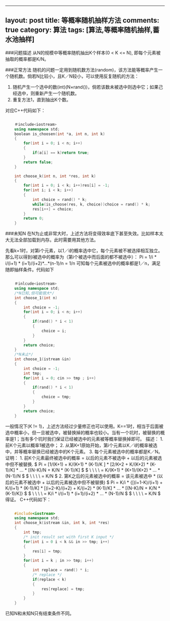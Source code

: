 
---
layout: post
title: 等概率随机抽样方法
comments: true
category: 算法
tags: [算法,等概率随机抽样,蓄水池抽样]
---

###问题描述
从N的规模中等概率随机抽出K个样本(0 < K <= N), 即每个元素被抽取的概率都是K/N。

###正常方法
随机的问题一定用到随机数方法(random)，该方法能等概率产生一个随机数。倘若N比较小，且K／N较小，可以使用反复随机的方法：
1. 随机产生一个选中的数(int)(N×rand())，倘若该数未被选中则选中它；如果己经选中，则重新产生一个随机数。
2. 重复方法1，直到抽出K个数。

对应C++代码如下：

```C++

	＃include<iostream>
	using namespace std;
    boolean is_choosen(int *a, int n, int k)
    {
        for(int i = 0; i < n; i++)
        {
	        if(a[i] == k)return true;
        }
        return false;
    }

	int choose_k(int n, int *res, int k)
	{
	    for(int i = 0; i < k; i++)res[i] = -1;
		for(int i; i < k; i++)
		{
			int choice = rand() * k;
			while(is_choose(res, k, choice))choice = rand() * k;
			res[i++] = choice;
		}
		return 0;
	}

```

###未知N
在N为止或非常大时，上述方法将变得效率底下甚至失效。比如样本太大无法全部加载到内存。此时需要用其他方法。

先看k=1时，对第i个元素，以1／i的概率选中它，每个元素被不被选择相互独立。那么可以得到i被选中的概率为（第i个被选中而后面的都不被选中）：
		Pi = 1/i * i/(i+1) * (i+1)/(i+2)\*...\*(n-1)/n = 1/n
可知每个元素被选中的概率都是1／n，满足随即抽样条件。代码如下

```C++

	＃inlcude<iostream>
	using namespace std;
	/*N已知,但可能很大*/
	int choose_1(int n)
	{
		int choice = -1;
		for(int i = 0; i < n; i++)
		{
			if(rand() * i < 1)
			{
				choice = i;
			}
		}
		return choice;
	}
	/*N未止*/
	int choose_1(istream &in)
	{
		int choice = -1;
		int tmp;
		for(int i = 0; cin >> tmp ; i++)
		{
			if(rand() * i < 1)
			{
				choice = tmp;
			}
		}
		return choice;
	}

```

<!-- more -->

一般情况下(K != 1)，上述方法经过少量修正也可以使用。K==1时，相当于后面被选中概率小，但一旦被选中，被替换掉的概率也较小。当有一个坑时，被替换的概率是1；当有多个坑时我们保证已经被选中的元素被等概率替换掉即可。
描述：
		1. 前K个元素以概率1被选中；
		2. 从第K+1原始开始，第i个元素以K／i的概率被选中，并等概率替换已经被选中的K个元素。
		3. 每个元素被选中的概率都是K／N。
证明：
		1. 前K个元素最终被选中的概率 = 以后的元素不被选中 + 以后的元素被选中但不被替换.
			$ Pi = [1/(K+1) + K/(K+1) * (K-1)/K ] * [2/K+2 + K/(K+2) * (K-1)/K] * ... * [(N-K)/N + K/N * (K-1)/K] $
			$ \ \ \ \ = K/(K+1) * (K+1)/(K+2) * ... * (N-1)/N $
	        $ \ \ \ \ = K/N $
	    2. 第K之后的元素被选中的概率 = 该元素被选中 * (以后的元素不被选中 + 以后的元素被选中但不被替换)
		    $ Pi = K/i * {[(i+1-K)/(i+1) + K/(i+1) * (K-1)/K] * [(i+2-K)/(i+2) + K/(i+2) * (K-1)/K] * ... * [(N-K)/N + K/N * (K-1)/K]} $
		    $ \ \ \ \ = K/i *  i/(i+1) * (i+1)/(i+2) * ... * (N-1)/N $
		    $ \ \ \ \ = K/N $
	得证。
C++代码如下：

```C++

	#include<iostream>
	using namespace std;
	int choose_k(istream &in, int k, int *res)
	{
	    int tmp;
	    /* init result set with first K input */
	    for(int i = 0 i < k && in >> tmp; i++)
	    {
		    res[i] = tmp;
	    }
		for(int i = k ; in >> tmp; i++)
		{
			int replace = rand() * i;
			/* replace */
			if(replace < k)
			{
				res[replace] = tmp;
			}
		}
	}

```

已知N和未知N只有结束条件不同。
